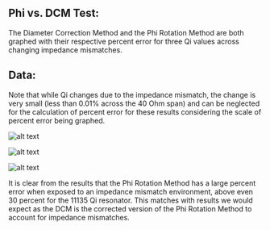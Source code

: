 ## Phi vs. DCM Test:

The Diameter Correction Method and the Phi Rotation Method are both graphed with their respective percent error for three Qi values across changing impedance
mismatches. 

## Data:

Note that while Qi changes due to the impedance mismatch, the change is very small (less than 0.01% across the 40 Ohm span) and can be neglected for the
calculation of percent error for these results considering the scale of percent error being graphed.

![alt text](https://raw.githubusercontent.com/Boulder-Cryogenic-Resonator-Testbed/measurement/master/BCRTresfit/circuit_simulation_results/phi_test/DCM_vs_PHI_Qi%3D118.png)

![alt text](https://raw.githubusercontent.com/Boulder-Cryogenic-Resonator-Testbed/measurement/master/BCRTresfit/circuit_simulation_results/phi_test/DCM_vs_PHI_Qi%3D11135.png)

![alt text](https://raw.githubusercontent.com/Boulder-Cryogenic-Resonator-Testbed/measurement/master/BCRTresfit/circuit_simulation_results/phi_test/DCM_vs_PHI_Qi%3D1096357.png)

It is clear from the results that the Phi Rotation Method has a large percent error when exposed to an impedance mismatch environment, above even 30 percent
for the 11135 Qi resonator. This matches with results we would expect as the DCM is the corrected version of the Phi Rotation Method to account for impedance 
mismatches.
